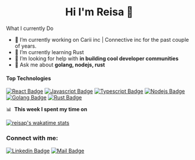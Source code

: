 <h1 align="center">Hi I'm Reisa 👋 </h1>

What I currently Do
- 🔭 I’m currently working on Carii inc | Connective inc for the past couple of years.
- 🌱 I’m currently learning Rust
- 🤔 I’m looking for help with **in building cool developer communities**
- 💬 Ask me about **golang, nodejs, rust**

#### Top Technologies

<!-- TODO: Make technologies links takes you to repositories -->

[![React Badge](https://img.shields.io/badge/-React-61DBFB?style=for-the-badge&labelColor=black&logo=react&logoColor=61DBFB)](#) [![Javascript Badge](https://img.shields.io/badge/-Javascript-F0DB4F?style=for-the-badge&labelColor=black&logo=javascript&logoColor=F0DB4F)](#) [![Typescript Badge](https://img.shields.io/badge/-Typescript-007acc?style=for-the-badge&labelColor=black&logo=typescript&logoColor=007acc)](#) [![Nodejs Badge](https://img.shields.io/badge/-Nodejs-3C873A?style=for-the-badge&labelColor=black&logo=node.js&logoColor=3C873A)](#) [![Golang Badge](https://img.shields.io/badge/-Golang-61DBFB?style=for-the-badge&labelColor=black&logo=go&logoColor=61DBFB)](#) [![Rust Badge](https://img.shields.io/badge/-rust-orange?style=for-the-badge&labelColor=black&logo=rust)](#)

📊 &nbsp;**This week I spent my time on**

[![reisap's wakatime stats](https://github-readme-stats.vercel.app/api/wakatime?username=reisap&theme=dracula)]()

<!-- [![Top Langs](https://github-readme-stats.vercel.app/api/top-langs/?username=reisap&layout=compact&theme=dracula)]() -->





<h3 align="left">Connect with me:</h3>

[![Linkedin Badge](https://img.shields.io/badge/-reisap-0e76a8?style=flat&labelColor=0e76a8&logo=linkedin&logoColor=white)](https://www.linkedin.com/in/reisa-prasaptaraya-6675a141/) [![Mail Badge](https://img.shields.io/badge/-reisap-c0392b?style=flat&labelColor=c0392b&logo=gmail&logoColor=white)](mailto:reisap.work@gmail.com)






